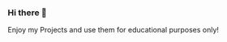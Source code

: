 ### Hi there 👋

<!--
**Fynn7w/Fynn7w** is a ✨ _special_ ✨ repository because its `README.md` (this file) appears on your GitHub profile.



- 🌱 I’m currently learning Python and c#
- 📫 How to reach me: Fynn_Wilhelm@Protonmail.com
- ⚡ Hobbys: Soccer, Anime, Cyber security 
--> Enjoy my Projects and use them for educational purposes only!
